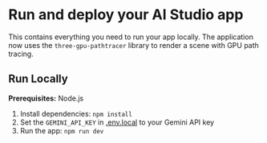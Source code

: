 # Run and deploy your AI Studio app

This contains everything you need to run your app locally. The application now uses the
`three-gpu-pathtracer` library to render a scene with GPU path tracing.

## Run Locally

**Prerequisites:**  Node.js


1. Install dependencies:
   `npm install`
2. Set the `GEMINI_API_KEY` in [.env.local](.env.local) to your Gemini API key
3. Run the app:
   `npm run dev`
